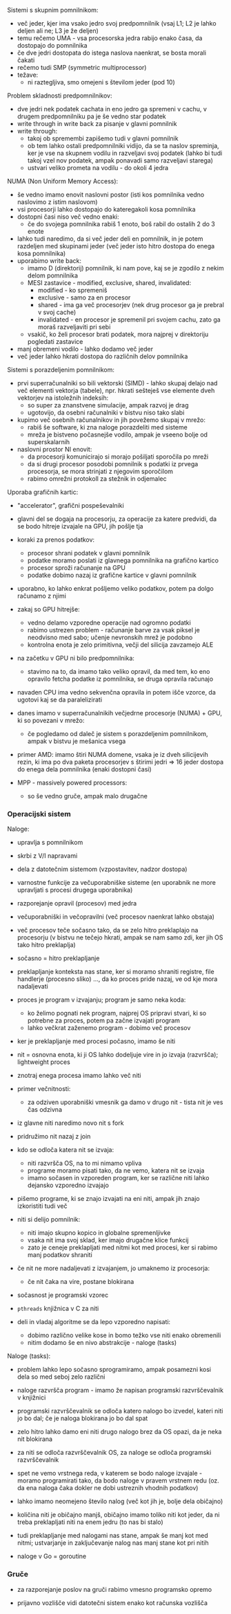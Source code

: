 Sistemi s skupnim pomnilnikom:
- več jeder, kjer ima vsako jedro svoj predpomnilnik (vsaj L1; L2 je lahko deljen ali ne; L3 je že deljen)
- temu rečemo UMA - vsa procesorska jedra rabijo enako časa, da dostopajo do pomnilnika
- če dve jedri dostopata do istega naslova naenkrat, se bosta morali čakati
- rečemo tudi SMP (symmetric multiprocessor)
- težave:
	- ni raztegljiva, smo omejeni s številom jeder (pod 10)

Problem skladnosti predpomnilnikov:
- dve jedri nek podatek cachata in eno jedro ga spremeni v cachu, v drugem predpomnilniku pa je še vedno star podatek
- write through in write back za pisanje v glavni pomnilnik
- write through:
	- takoj ob spremembi zapišemo tudi v glavni pomnilnik
	- ob tem lahko ostali predpomnilniki vidijo, da se ta naslov spreminja, ker je vse na skupnem vodilu in razveljavi svoj podatek (lahko bi tudi takoj vzel nov podatek, ampak ponavadi samo razveljavi starega)
	- ustvari veliko prometa na vodilu - do okoli 4 jedra

NUMA (Non Uniform Memory Access):
- še vedno imamo enovit naslovni postor (isti kos pomnilnika vedno naslovimo z istim naslovom)
- vsi procesorji lahko dostopajo do kateregakoli kosa pomnilnika
- dostopni časi niso več vedno enaki:
	- če do svojega pomnilnika rabiš 1 enoto, boš rabil do ostalih 2 do 3 enote
- lahko tudi naredimo, da si več jeder deli en pomnilnik, in je potem razdeljen med skupinami jeder (več jeder isto hitro dostopa do enega kosa pomnilnika)
- uporabimo write back:
	- imamo D (direktorij) pomnilnik, ki nam pove, kaj se je zgodilo z nekim delom pomnilnika
	- MESI zastavice - modified, exclusive, shared, invalidated:
		- modified - ko spremeniš
		- exclusive - samo za en procesor
		- shared - ima ga več procesorjev (nek drug procesor ga je prebral v svoj cache)
		- invalidated - en procesor je spremenil pri svojem cachu, zato ga moraš razveljaviti pri sebi
	- vsakič, ko želi procesor brati podatek, mora najprej v direktoriju pogledati zastavice
- manj obremeni vodilo - lahko dodamo več jeder
- več jeder lahko hkrati dostopa do različnih delov pomnilnika

Sistemi s porazdeljenim pomnilnikom:
- prvi superračunalniki so bili vektorski (SIMD) - lahko skupaj delajo nad več elementi vektorja (tabele), npr. hkrati sešteješ vse elemente dveh vektorjev na istoležnih indeksih:
	- so super za znanstvene simulacije, ampak razvoj je drag
	- ugotovijo, da osebni računalniki v bistvu niso tako slabi
- kupimo več osebnih računalnikov in jih povežemo skupaj v mrežo:
	- rabiš še software, ki zna naloge porazdeliti med sisteme
	- mreža je bistveno počasnejše vodilo, ampak je vseeno bolje od superskalarnih
- naslovni prostor NI enovit:
	- da procesorji komunicirajo si morajo pošiljati sporočila po mreži
	- da si drugi procesor posodobi pomnilnik s podatki iz prvega procesorja, se mora strinjati z njegovim sporočilom
	- rabimo omrežni protokoll za stežnik in odjemalec

Uporaba grafičnih kartic:
- "accelerator", grafični pospeševalniki
- glavni del se dogaja na procesorju, za operacije za katere predvidi, da se bodo hitreje izvajale na GPU, jih pošlje tja
- koraki za prenos podatkov:
	- procesor shrani podatek v glavni pomnilnik
	- podatke moramo poslati iz glavnega pomnilnika na grafično kartico
	- procesor sproži računanje na GPU
	- podatke dobimo nazaj iz grafične kartice v glavni pomnilnik
- uporabno, ko lahko enkrat pošljemo veliko podatkov, potem pa dolgo računamo z njimi
- zakaj so GPU hitrejše:
	- vedno delamo vzporedne operacije nad ogromno podatki
	- rabimo ustrezen problem - računanje barve za vsak piksel je neodvisno med sabo; učenje nevronskih mrež je podobno
	- kontrolna enota je zelo primitivna, večji del silicija zavzamejo ALE
- na začetku v GPU ni bilo predpomnilnika:
	- stavimo na to, da imamo tako veliko opravil, da med tem, ko eno opravilo fetcha podatke iz pomnilnika, se druga opravila računajo
- navaden CPU ima vedno sekvenčna opravila in potem išče vzorce, da ugotovi kaj se da paralelizirati

- danes imamo v superračunalnikih večjedrne procesorje (NUMA) + GPU, ki so povezani v mrežo:
	- če pogledamo od daleč je sistem s porazdeljenim pomnilnikom, ampak v bistvu je mešanica vsega

- primer AMD: imamo štiri NUMA domene, vsaka je iz dveh silicijevih rezin, ki ima po dva paketa procesorjev s štirimi jedri => 16 jeder dostopa do enega dela pomnilnika (enaki dostopni časi)

- MPP - massively powered processors:
	- so še vedno gruče, ampak malo drugačne

### Operacijski sistem

Naloge:
- upravlja s pomnilnikom
- skrbi z V/I napravami
- dela z datotečnim sistemom (vzpostavitev, nadzor dostopa)
- varnostne funkcije za večuporabniške sisteme (en uporabnik ne more upravljati s procesi drugega uporabnika)
- razporejanje opravil (procesov) med jedra

- večuporabniški in večopravilni (več procesov naenkrat lahko obstaja)
- več procesov teče sočasno tako, da se zelo hitro preklaplajo na procesorju (v bistvu ne tečejo hkrati, ampak se nam samo zdi, ker jih OS tako hitro preklaplja)
- sočasno = hitro preklapljanje
- preklapljanje konteksta nas stane, ker si moramo shraniti registre, file handlerje (procesno sliko) ..., da ko proces pride nazaj, ve od kje mora nadaljevati
- proces je program v izvajanju; program je samo neka koda:
	- ko želimo pognati nek program, najprej OS pripravi stvari, ki so potrebne za proces, potem pa začne izvajati program
	- lahko večkrat zaženemo program - dobimo več procesov

- ker je preklapljanje med procesi počasno, imamo še niti
- nit = osnovna enota, ki ji OS lahko dodeljuje vire in jo izvaja (razvršča); lightweight proces
- znotraj enega procesa imamo lahko več niti

- primer večnitnosti:
	- za odziven uporabniški vmesnik ga damo v drugo nit - tista nit je ves čas odzivna

- iz glavne niti naredimo novo nit s fork
- pridružimo nit nazaj z join

- kdo se odloča katera nit se izvaja:
	- niti razvršča OS, na to mi nimamo vpliva
	- programe moramo pisati tako, da ne vemo, katera nit se izvaja
	- imamo sočasen in vzporeden program, ker se različne niti lahko dejansko vzporedno izvajajo

- pišemo programe, ki se znajo izvajati na eni niti, ampak jih znajo izkoristiti tudi več
- niti si delijo pomnilnik:
	- niti imajo skupno kopico in globalne spremenljivke
	- vsaka nit ima svoj sklad, ker imajo drugačne klice funkcij
	- zato je ceneje preklapljati med nitmi kot med procesi, ker si rabimo manj podatkov shraniti

- če nit ne more nadaljevati z izvajanjem, jo umaknemo iz procesorja:
	- če nit čaka na vire, postane blokirana

- sočasnost je programski vzorec
- `pthreads` knjižnica v C za niti
- deli in vladaj algoritme se da lepo vzporedno napisati:
	- dobimo različno velike kose in bomo težko vse niti enako obremenili
	- nitim dodamo še en nivo abstrakcije - naloge (tasks)

Naloge (tasks):
- problem lahko lepo sočasno sprogramiramo, ampak posamezni kosi dela so med seboj zelo različni
- naloge razvršča program - imamo že napisan programski razvrščevalnik v knjižnici
- programski razvrščevalnik se odloča katero nalogo bo izvedel, kateri niti jo bo dal; če je naloga blokirana jo bo dal spat
- zelo hitro lahko damo eni niti drugo nalogo brez da OS opazi, da je neka nit blokirana
- za niti se odloča razvrščevalnik OS, za naloge se odloča programski razvrščevalnik
- spet ne vemo vrstnega reda, v katerem se bodo naloge izvajale - moramo programirati tako, da bodo naloge v pravem vrstnem redu (oz. da ena naloga čaka dokler ne dobi ustreznih vhodnih podatkov)

- lahko imamo neomejeno število nalog (več kot jih je, bolje dela običajno)
- količina niti je običajno manjš, običajno imamo toliko niti kot jeder, da ni treba preklapljati niti na enem jedru (to nas bi stalo)

- tudi preklapljanje med nalogami nas stane, ampak še manj kot med nitmi; ustvarjanje in zaključevanje nalog nas manj stane kot pri nitih
- naloge v Go = goroutine

### Gruče
- za razporejanje poslov na gruči rabimo vmesno programsko opremo

- prijavno vozlišče vidi datotečni sistem enako kot računska vozlišča